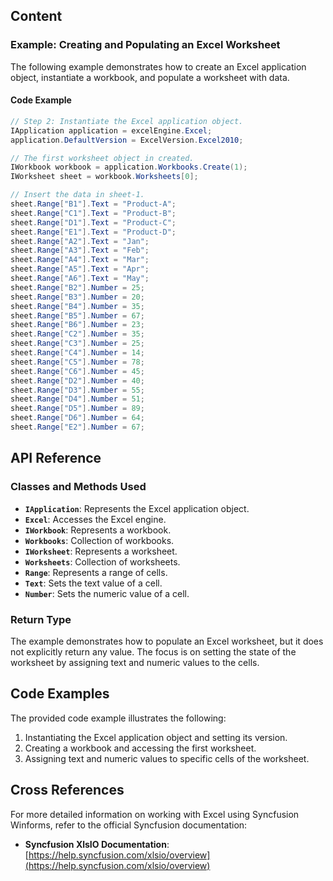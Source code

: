 <!--
source: image
domain: syncfusion-sdk
task: pdf-ocr-to-markdown
language: en (keep original; do not translate)
source_filename: page_236.jpeg
document_name: XlsIO
page_number: 236
page_id: XlsIO#page_236
product: Syncfusion Winforms
version: 11.4.0.26
timestamp: 2025-08-09T11:05:07Z
fidelity: lossless
-->

## Content

### Example: Creating and Populating an Excel Worksheet

The following example demonstrates how to create an Excel application object, instantiate a workbook, and populate a worksheet with data.

#### Code Example

```csharp
// Step 2: Instantiate the Excel application object.
IApplication application = excelEngine.Excel;
application.DefaultVersion = ExcelVersion.Excel2010;

// The first worksheet object in created.
IWorkbook workbook = application.Workbooks.Create(1);
IWorksheet sheet = workbook.Worksheets[0];

// Insert the data in sheet-1.
sheet.Range["B1"].Text = "Product-A";
sheet.Range["C1"].Text = "Product-B";
sheet.Range["D1"].Text = "Product-C";
sheet.Range["E1"].Text = "Product-D";
sheet.Range["A2"].Text = "Jan";
sheet.Range["A3"].Text = "Feb";
sheet.Range["A4"].Text = "Mar";
sheet.Range["A5"].Text = "Apr";
sheet.Range["A6"].Text = "May";
sheet.Range["B2"].Number = 25;
sheet.Range["B3"].Number = 20;
sheet.Range["B4"].Number = 35;
sheet.Range["B5"].Number = 67;
sheet.Range["B6"].Number = 23;
sheet.Range["C2"].Number = 35;
sheet.Range["C3"].Number = 25;
sheet.Range["C4"].Number = 14;
sheet.Range["C5"].Number = 78;
sheet.Range["C6"].Number = 45;
sheet.Range["D2"].Number = 40;
sheet.Range["D3"].Number = 55;
sheet.Range["D4"].Number = 51;
sheet.Range["D5"].Number = 89;
sheet.Range["D6"].Number = 64;
sheet.Range["E2"].Number = 67;
```

## API Reference

### Classes and Methods Used
- **`IApplication`**: Represents the Excel application object.
- **`Excel`**: Accesses the Excel engine.
- **`IWorkbook`**: Represents a workbook.
- **`Workbooks`**: Collection of workbooks.
- **`IWorksheet`**: Represents a worksheet.
- **`Worksheets`**: Collection of worksheets.
- **`Range`**: Represents a range of cells.
- **`Text`**: Sets the text value of a cell.
- **`Number`**: Sets the numeric value of a cell.

### Return Type
The example demonstrates how to populate an Excel worksheet, but it does not explicitly return any value. The focus is on setting the state of the worksheet by assigning text and numeric values to the cells.

## Code Examples

The provided code example illustrates the following:
1. Instantiating the Excel application object and setting its version.
2. Creating a workbook and accessing the first worksheet.
3. Assigning text and numeric values to specific cells of the worksheet.

## Cross References

For more detailed information on working with Excel using Syncfusion Winforms, refer to the official Syncfusion documentation:

- **Syncfusion XlsIO Documentation**: [https://help.syncfusion.com/xlsio/overview](https://help.syncfusion.com/xlsio/overview)

<!-- tags: [XlsIO, Excel, IApplication, IWorkbook, IWorksheet, Range, Text, Number, workbook creation, cell population, version setting] keywords: [Syncfusion, Winforms, XlsIO, Excel application, worksheet, range, text, number, assign, assign value, populate, cell, create, version, Excel 2010] -->